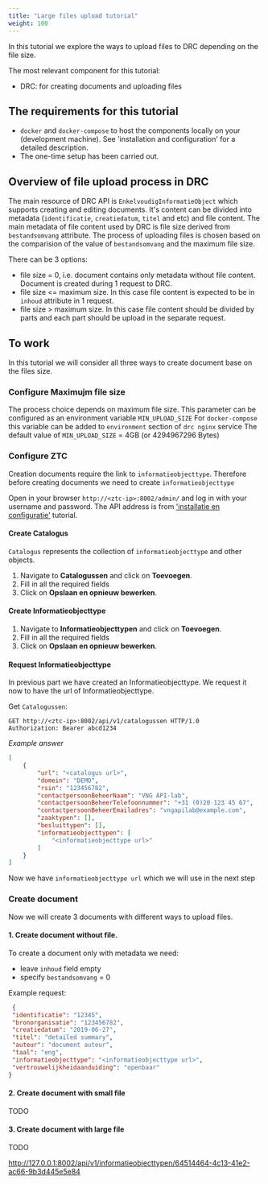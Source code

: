 ```yaml
---
title: "Large files upload tutorial"
weight: 100
---
```


In this tutorial we explore the ways to upload files to DRC depending on the file size. 

The most relevant component for this tutorial:

* DRC: for creating documents and uploading files

## The requirements for this tutorial

* `docker` and `docker-compose` to host the components locally on your (development machine). See 'installation and configuration' for a detailed description.
* The one-time setup has been carried out.

## Overview of file upload process in DRC

The main resource of DRC API is `EnkelvoudigInformatieObject` which supports creating and editing documents. 
It's content can be divided into metadata (`identificatie`, `creatiedatum`, `titel` and etc) and file content.
The main metadata of file content used by DRC is file size derived from `bestandsomvang` attribute. 
The process of uploading files is chosen based on the comparision of the value of `bestandsomvang` and the maximum file size.

There can be 3 options:

* file size = 0, i.e. document contains only metadata without file content. Document is created during 1 request to DRC.
* file size <= maximum size. In this case file content is expected to be in `inhoud` attribute in 1 request.
* file size > maximum size. In this case file content should be divided by parts and each part should be upload in the separate request.

## To work

In this tutorial we will consider all three ways to create document base on the files size.

### Configure Maximujm file size

The process choice depends on maximum file size. This parameter can be configured as an environment variable `MIN_UPLOAD_SIZE`
For `docker-compose` this variable can be added to `environment` section of `drc nginx` service
The default value of `MIN_UPLOAD_SIZE` = 4GB (or 4294967296 Bytes)

### Configure ZTC

Creation documents require the link to `informatieobjecttype`. 
Therefore before creating documents we need to create `informatieobjecttype` 

Open in your browser `http://<ztc-ip>:8002/admin/` and log in with your username and password. 
The API address is from ['installatie en configuratie'](./installatie-en-configuratie) tutorial.

#### Create Catalogus

`Catalogus` represents the collection of `informatieobjecttype` and other objects.

1. Navigate to **Catalogussen** and click on **Toevoegen**.
2. Fill in all the required fields
3. Click on **Opslaan en opnieuw bewerken**.

#### Create Informatieobjecttype

1. Navigate to **Informatieobjecttypen** and click on **Toevoegen**.
2. Fill in all the required fields
3. Click on **Opslaan en opnieuw bewerken**.

#### Request Informatieobjecttype
In previous part we have created an Informatieobjecttype. We request it now to have the url of Informatieobjecttype.

Get `Catalogussen`:

   ```http
   GET http://<ztc-ip>:8002/api/v1/catalogussen HTTP/1.0
   Authorization: Bearer abcd1234
   ```

   *Example answer*

   ```json
   [
       {
           "url": "<catalogus url>",
           "domein": "DEMO",
           "rsin": "123456782",
           "contactpersoonBeheerNaam": "VNG API-lab",
           "contactpersoonBeheerTelefoonnummer": "+31 (0)20 123 45 67",
           "contactpersoonBeheerEmailadres": "vngapilab@example.com",
           "zaaktypen": [],
           "besluittypen": [],
           "informatieobjecttypen": [
               "<informatieobjecttype url>" 
           ]
       }
   ]
   ```

Now we have `informatieobjecttype url` which we will use in the next step

### Create document

Now we will create 3 documents with different ways to upload files.  

#### 1. Create document without file. 

To create a document only with metadata we need:

* leave `inhoud` field empty
* specify `bestandsomvang` = 0 

Example request:

   ```json
    {
    "identificatie": "12345",
    "bronorganisatie": "123456782",
    "creatiedatum": "2019-06-27",
    "titel": "detailed summary",
    "auteur": "document auteur",
    "taal": "eng",
    "informatieobjecttype": "<informatieobjecttype url>",
    "vertrouwelijkheidaanduiding": "openbaar"
}
``` 

#### 2. Create document with small file

TODO
   
#### 3. Create document with large file   

TODO

http://127.0.0.1:8002/api/v1/informatieobjecttypen/64514464-4c13-41e2-ac66-9b3d445e5e84
